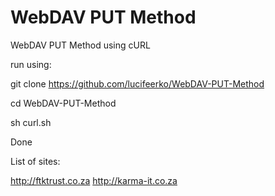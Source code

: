 # WebDAV PUT Method

WebDAV PUT Method using cURL

run using:

git clone https://github.com/lucifeerko/WebDAV-PUT-Method

cd WebDAV-PUT-Method

sh curl.sh

Done


List of sites:

http://ftktrust.co.za
http://karma-it.co.za
